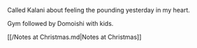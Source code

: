 Called Kalani about feeling the pounding yesterday in my heart.

Gym followed by Domoishi with kids.

[[/Notes at Christmas.md|Notes at Christmas]]


